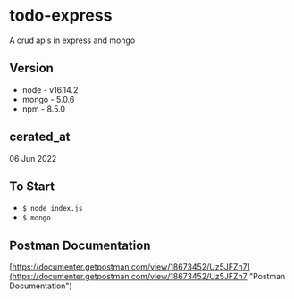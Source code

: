 # todo-express

A crud apis in express and mongo

## Version

- node - v16.14.2
- mongo - 5.0.6
- npm - 8.5.0

## cerated_at

06 Jun 2022

## To Start

- `$ node index.js`
- `$ mongo`

## Postman Documentation

[https://documenter.getpostman.com/view/18673452/Uz5JFZn7](https://documenter.getpostman.com/view/18673452/Uz5JFZn7 "Postman Documentation")
